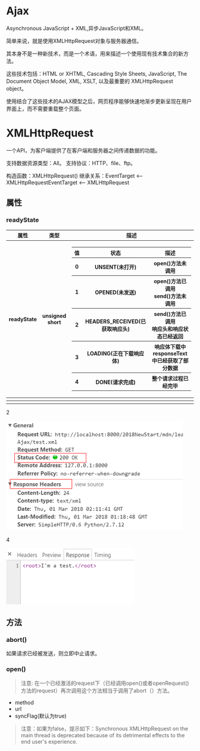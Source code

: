 # Ajax
Asynchronous JavaScript + XML,异步JavaScript和XML。

简单来说，就是使用XMLHttpRequest对象与服务器通信。

其本身不是一种新技术，而是一个术语，用来描述一个使用现有技术集合的新方法。

这些技术包括：HTML or XHTML, Cascading Style Sheets, JavaScript, The Document Object Model, XML, XSLT, 以及最重要的 XMLHttpRequest object。

使用结合了这些技术的AJAX模型之后，网页程序能够快速地渐步更新呈现在用户界面上，而不需要重载整个页面。

# XMLHttpRequest
一个API，为客户端提供了在客户端和服务器之间传递数据的功能。

支持数据资源类型：All。
支持协议：HTTP、file、ftp。

构造函数：XMLHttpRequest()
继承关系：EventTarget <-- XMLHttpRequestEventTarget <-- XMLHttpRequest
## 属性
### readyState
<table>
    <tr>
        <th>属性</th>
        <th>类型</th>
        <th>描述</th>
    </tr>
    <tr>
        <th>readyState</th>
        <th>unsigned short</th>
        <th>
            <table>
                <tr>
                    <th>值</th>
                    <th>状态</th>
                    <th>描述</th>
                </tr>
                <tr>
                    <th>0</th>
                    <th>UNSENT(未打开)</th>
                    <th>open()方法未调用</th>
                </tr>
                <tr>
                    <th>1</th>
                    <th>OPENED(未发送)</th>
                    <th>open()方法已调用<br>send()方法未调用</th>
                </tr>
                <tr>
                    <th>2</th>
                    <th>HEADERS_RECEIVED(已获取响应头)</th>
                    <th>send()方法已调用<br>响应头和响应状态已经返回</th>
                </tr>
                <tr>
                    <th>3</th>
                    <th>LOADING(正在下载响应体)</th>
                    <th>响应体下载中<br>responseText中已经获取了部分数据</th>
                </tr>
                <tr>
                    <th>4</th>
                    <th>DONE(请求完成)</th>
                    <th>整个请求过程已经完毕</th>
                </tr>
            </table> 
        </th>
    </tr>
    <tr>
        <th></th>
        <th></th>
        <th></th>
    </tr>
    <tr>
        <th></th>
        <th></th>
        <th></th>
    </tr>
</table> 
2

![2](./img/2.png)

4

![4](./img/4.png)

## 方法
### abort()
如果请求已经被发送，则立即中止请求。
### open()
>注意: 在一个已经激活的request下（已经调用open()或者openRequest()方法的request）再次调用这个方法相当于调用了abort（）方法。
- method
- url
- syncFlag(默认为true)
> 注意：如果为false，提示如下：Synchronous XMLHttpRequest on the main thread is deprecated because of its detrimental effects to the end user's experience. 
